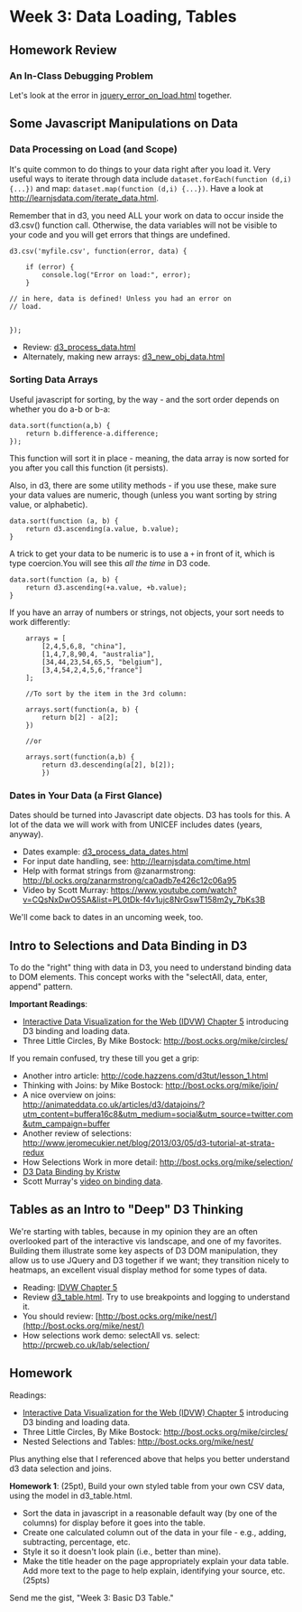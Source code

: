 # Week 3: Data Loading, Tables


## Homework Review

### An In-Class Debugging Problem

Let's look at the error in [jquery_error_on_load.html](jquery_error_on_load.html) together.


## Some Javascript Manipulations on Data

### Data Processing on Load (and Scope)

It's quite common to do things to your data right after you load it. Very useful ways to iterate through data include `dataset.forEach(function (d,i) {...})` and map: `dataset.map(function (d,i) {...})`.  Have a look at http://learnjsdata.com/iterate_data.html.

Remember that in d3, you need ALL your work on data to occur inside the d3.csv() function call.  Otherwise, the data variables will not be visible to your code and you will get errors that things are undefined.

````
d3.csv('myfile.csv', function(error, data) {

    if (error) {
        console.log("Error on load:", error);
    }

// in here, data is defined! Unless you had an error on
// load.


});
````

* Review: [d3_process_data.html](d3_process_data.html)
* Alternately, making new arrays: [d3_new_obj_data.html](d3_new_obj_data.html)


### Sorting Data Arrays

Useful javascript for sorting, by the way - and the sort order depends on whether you do a-b or b-a:

````
data.sort(function(a,b) {
    return b.difference-a.difference;
});
````

This function will sort it in place - meaning, the data array is now sorted for you after you call this function (it persists).

Also, in d3, there are some utility methods - if you use these, make sure your data values are numeric, though (unless you want sorting by string value, or alphabetic).

````
data.sort(function (a, b) {
    return d3.ascending(a.value, b.value);
}
````

A trick to get your data to be numeric is to use a `+` in front of it, which is type coercion.You will see this *all the time* in D3 code.

````
data.sort(function (a, b) {
    return d3.ascending(+a.value, +b.value);
}
````

If you have an array of numbers or strings, not objects, your sort needs to work differently:

````
    arrays = [
        [2,4,5,6,8, "china"],
        [1,4,7,8,90,4, "australia"],
        [34,44,23,54,65,5, "belgium"],
        [3,4,54,2,4,5,6,"france"]
    ];

    //To sort by the item in the 3rd column:

    arrays.sort(function(a, b) {
        return b[2] - a[2];
    })

    //or

    arrays.sort(function(a,b) {
        return d3.descending(a[2], b[2]);
        })
````

### Dates in Your Data (a First Glance)

Dates should be turned into Javascript date objects.  D3 has tools for this. A lot of the data we will work with from UNICEF includes dates (years, anyway).

* Dates example: [d3_process_data_dates.html](d3_process_data_dates.html)
* For input date handling, see: http://learnjsdata.com/time.html
* Help with format strings from @zanarmstrong: http://bl.ocks.org/zanarmstrong/ca0adb7e426c12c06a95
* Video by Scott Murray: https://www.youtube.com/watch?v=CQsNxDwO5SA&list=PL0tDk-f4v1ujc8NrGswT158m2y_7bKs3B

We'll come back to dates in an uncoming week, too.


## Intro to Selections and Data Binding in D3

To do the "right" thing with data in D3, you need to understand binding data to DOM elements.  This concept works with the "selectAll, data, enter, append" pattern.

**Important Readings**:

* [Interactive Data Visualization for the Web (IDVW) Chapter 5](http://chimera.labs.oreilly.com/books/1230000000345/ch05.html) introducing D3 binding and loading data.
* Three Little Circles, By Mike Bostock: http://bost.ocks.org/mike/circles/

If you remain confused, try these till you get a grip:

* Another intro article: http://code.hazzens.com/d3tut/lesson_1.html
* Thinking with Joins: by Mike Bostock: http://bost.ocks.org/mike/join/
* A nice overview on joins: http://animateddata.co.uk/articles/d3/datajoins/?utm_content=buffera16c8&utm_medium=social&utm_source=twitter.com&utm_campaign=buffer
* Another review of selections: http://www.jeromecukier.net/blog/2013/03/05/d3-tutorial-at-strata-redux
* How Selections Work in more detail: http://bost.ocks.org/mike/selection/
* [D3 Data Binding by Kristw](http://kristw.github.io/d3-data-binding/?utm_content=buffer4c96b&utm_medium=social&utm_source=twitter.com&utm_campaign=buffer)
* Scott Murray's [video on binding data](https://www.youtube.com/watch?v=XtxfXcFDMaQ&index=2&list=PL0tDk-f4v1ujCTy4xgYIwzky0uFEm7wiY).


## Tables as an Intro to "Deep" D3 Thinking

We're starting with tables, because in my opinion they are an often overlooked part of the interactive vis landscape, and one of my favorites. Building them illustrate some key aspects of D3 DOM manipulation, they allow us to use JQuery and D3 together if we want; they transition nicely to heatmaps, an excellent visual display method for some types of data.

* Reading: [IDVW Chapter 5](http://chimera.labs.oreilly.com/books/1230000000345/ch05.html#_binding_data)
* Review [d3_table.html](d3_table.html).  Try to use breakpoints and logging to understand it.
* You should review: [http://bost.ocks.org/mike/nest/](http://bost.ocks.org/mike/nest/)
* How selections work demo: selectAll vs. select: http://prcweb.co.uk/lab/selection/


## Homework

Readings:

* [Interactive Data Visualization for the Web (IDVW) Chapter 5](http://chimera.labs.oreilly.com/books/1230000000345/ch05.html) introducing D3 binding and loading data.
* Three Little Circles, By Mike Bostock: http://bost.ocks.org/mike/circles/
* Nested Selections and Tables: http://bost.ocks.org/mike/nest/

Plus anything else that I referenced above that helps you better understand d3 data selection and joins.


**Homework 1**: (25pt), Build your own styled table from your own CSV data, using the model in d3_table.html.

* Sort the data in javascript in a reasonable default way (by one of the columns) for display before it goes into the table.
* Create one calculated column out of the data in your file - e.g., adding, subtracting, percentage, etc.
* Style it so it doesn't look plain (i.e., better than mine).
* Make the title header on the page appropriately explain your data table.  Add more text to the page to help explain, identifying your source, etc. (25pts)

Send me the gist, "Week 3: Basic D3 Table."

